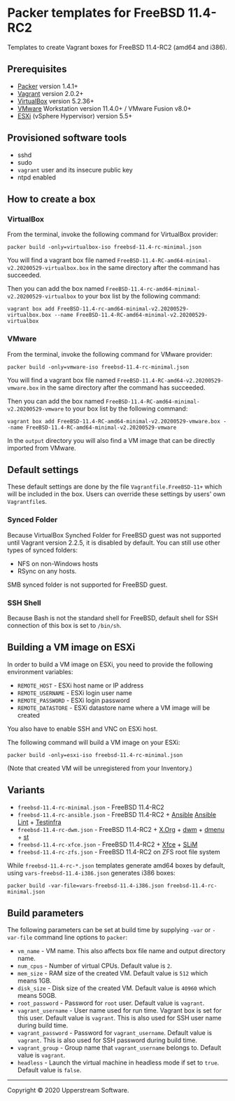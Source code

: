 # Packer templates for FreeBSD 11.4-RC2

Templates to create Vagrant boxes for FreeBSD 11.4-RC2 (amd64 and i386).

## Prerequisites

* [Packer][] version 1.4.1+
* [Vagrant][] version 2.0.2+
* [VirtualBox][] version 5.2.36+
* [VMware][] Workstation version 11.4.0+ / VMware Fusion v8.0+
* [ESXi][] (vSphere Hypervisor) version 5.5+

[ESXi]: http://www.vmware.com/products/vsphere-hypervisor
    "Free VMware vSphere Hypervisor, Free Virtualization (ESXi)"
[Packer]: https://www.packer.io/ "Packer by HashiCorp"
[Vagrant]: https://www.vagrantup.com/ "Vagrant"
[VirtualBox]: https://www.virtualbox.org/ "Oracle VM VirtualBox"
[VMware]: http://www.vmware.com/
    "VMware Virtualization for Desktop &amp; Server, Application,
    Public &amp; Hybrid Clouds"

## Provisioned software tools

* sshd
* sudo
* `vagrant` user and its insecure public key
* ntpd enabled


## How to create a box

### VirtualBox

From the terminal, invoke the following command for VirtualBox provider:

    packer build -only=virtualbox-iso freebsd-11.4-rc-minimal.json

You will find a vagrant box file named
`FreeBSD-11.4-RC-amd64-minimal-v2.20200529-virtualbox.box`
in the same directory after the command has succeeded.

Then you can add the box named
`FreeBSD-11.4-rc-amd64-minimal-v2.20200529-virtualbox`
to your box list by the following command:

    vagrant box add FreeBSD-11.4-rc-amd64-minimal-v2.20200529-virtualbox.box --name FreeBSD-11.4-RC-amd64-minimal-v2.20200529-virtualbox

### VMware

From the terminal, invoke the following command for VMware provider:

    packer build -only=vmware-iso freebsd-11.4-rc-minimal.json

You will find a vagrant box file named
`FreeBSD-11.4-RC-amd64-v2.20200529-vmware.box`
in the same directory after the command has succeeded.

Then you can add the box named
`FreeBSD-11.4-RC-amd64-minimal-v2.20200529-vmware`
to your box list by the following command:

    vagrant box add FreeBSD-11.4-RC-amd64-minimal-v2.20200529-vmware.box --name FreeBSD-11.4-RC-amd64-minimal-v2.20200529-vmware

In the `output` directory you will also find a VM image that can be
directly imported from VMware.

## Default settings

These default settings are done by the file `Vagrantfile.FreeBSD-11+`
which will be included in the box.  Users can override these settings
by users' own `Vagrantfile`s.

### Synced Folder

Because VirtualBox Synched Folder for FreeBSD guest was not supported
until Vagrant version 2.2.5, it is disabled by default.  You can still
use other types of synced folders:

* NFS on non-Windows hosts
* RSync on any hosts.

SMB synced folder is not supported for FreeBSD guest.

### SSH Shell

Because Bash is not the standard shell for FreeBSD, default shell for
SSH connection of this box is set to `/bin/sh`.


## Building a VM image on ESXi

In order to build a VM image on ESXi, you need to provide the following
environment variables:

* `REMOTE_HOST` - ESXi host name or IP address
* `REMOTE_USERNAME` - ESXi login user name
* `REMOTE_PASSWORD` - ESXi login password
* `REMOTE_DATASTORE` - ESXi datastore name where a VM image will be
   created

You also have to enable SSH and VNC on ESXi host.

The following command will build a VM image on your ESXi:

    packer build -only=esxi-iso freebsd-11.4-rc-minimal.json

(Note that created VM will be unregistered from your Inventory.)

## Variants

* `freebsd-11.4-rc-minimal.json` - FreeBSD 11.4-RC2
* `freebsd-11.4-rc-ansible.json` - FreeBSD 11.4-RC2 +
  [Ansible][] [Ansible Lint] + [Testinfra][]
* `freebsd-11.4-rc-dwm.json` - FreeBSD 11.4-RC2 + [X.Org][] +
  [dwm][] + [dmenu][] + [st][]
* `freebsd-11.4-rc-xfce.json` - FreeBSD 11.4-RC2 + [Xfce][] +
  [SLiM][]
* `freebsd-11.4-rc-zfs.json` - FreeBSD 11.4-RC2 on ZFS root
  file system

While `freebsd-11.4-rc-*.json` templates generate amd64 boxes by
 default, using `vars-freebsd-11.4-i386.json` generates i386 boxes:

    packer build -var-file=vars-freebsd-11.4-i386.json freebsd-11.4-rc-minimal.json

[Ansible]: https://www.ansible.com/ "Ansible is Simple IT Automation"
[Ansible Lint]: https://docs.ansible.com/ansible-lint/
  "Ansible Lint Documentation &mdash; Ansible Documentation"
[dmenu]: http://tools.suckless.org/dmenu/ "dmenu | suckless.org tools"
[dwm]: http://dwm.suckless.org/
  "suckless.org dwm - dynamic window manager"
[SLiM]: https://sourceforge.net/projects/slim.berlios/
  "SLiM download | SourceForge.net"
[st]: http://st.suckless.org/ "suckless.org st - simple terminal"
[Testinfra]: https://testinfra.readthedocs.io/en/latest/
  "Testinfra test your infrastructure &mdash; testinfra 1.6.4 documentation"
[X.Org]: https://www.x.org/wiki/ "X.Org"
[Xfce]: http://www.xfce.org/ "Xfce Desktop Environment"

## Build parameters

The following parameters can be set at build time by supplying `-var`
or `-var-file` command line options to `packer`:

* `vm_name` - VM name.  This also affects box file name and output
  directory name.
* `num_cpus` - Number of virtual CPUs.  Default value is `2`.
* `mem_size` - RAM size of the created VM.  Default value is `512`
  which means 1GB.
* `disk_size` - Disk size of the created VM.  Default value is `40960`
  which means 50GB.
* `root_password` - Password for `root` user.  Default value is
  `vagrant`.
* `vagrant_username` - User name used for run time.  Vagrant box is set
  for this user.  Default value is `vagrant`.
  This is also used for SSH user name during build time.
* `vagrant_password` - Password for `vagrant_username`.  Default value
  is `vagrant`.  This is also used for SSH password during build time.
* `vagrant_group` - Group name that `vagrant_username` belongs to.
  Default value is `vagrant`.
* `headless` - Launch the virtual machine in headless mode if set to
  `true`.  Default value is `false`.

- - -

Copyright &copy; 2020 Upperstream Software.
